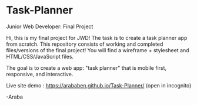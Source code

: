 # Task-Planner
Junior Web Developer: Final Project 

Hi, this is my final project for JWD! The task is to create a task planner app from scratch.
This repository consists of working and completed files/versions of the final project! 
You will find a wireframe + stylesheet and HTML/CSS/JavaScript files.

The goal is to create a web app: "task planner" that is mobile first, responsive, and interactive.

Live site demo : https://arababen.github.io/Task-Planner/ (open in incognito) 

-Araba
